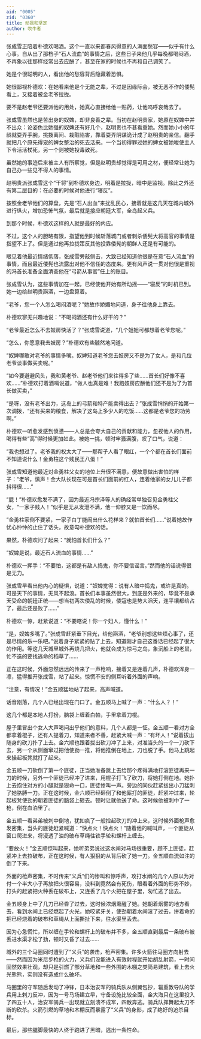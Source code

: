 ```yaml
---
aid: "0005"
zid: "0360"
title: 动摇和坚定
author: 吹牛者
---
```


张成雪正陪着朴德欢喝酒。这个一直以来都春风得意的人满面愁容——似乎有什么心事。自从出了那档子“石人流血”的事情之后，这些日子来他几乎每晚都喝闷酒，不再象以往那样经常出去应酬了，甚至在家的时候也不再和自己调笑了。

她是个很聪明的人，看出他的愁容背后隐藏着恐惧。

她很鄙视朴德欢：在她看来他是个无能之辈，不过是因缘际会，被无恶不作的倭髡看上，又接着被金老爷拉拢。

要不是赵老爷还要派他的用处，她真心直接给他一贴药，让他呜呼哀哉去了。

张成雪虽然也是苦出身的奴婢，却非良善之辈。当初在赵明贵家，她原在奴婢中并不出众：论姿色比她强的奴婢还有好几个，赵明贵也不甚看重她。然而她小小的年龄就耍弄手腕，挑拨离间、栽赃陷害，靠着耍弄阴谋诡计成了赵明贵的亲信。翻手就把几个原先得宠的婢女整治的死去活来。一个当初得罪过她的婢女被她唆使主人下令活活杖死，另一个则被她投毒致死。

虽然她的事迹后来被主人有所察觉，但是赵明贵却觉得是可用之材，便经常让她为自己办一些见不得人的事情。

赵明贵派张成雪这个“干将”到朴德欢身边，明着是拉拢，暗中是监视。除此之外还有第二层目的：在必要的时候对他进行“寝反”。

按照金老爷他们的算盘，先是“石人出血”来扰乱民心，接着就是这几天在城内城外进行纵火，增加恐怖气氛，最后就是接应朝廷大军，全岛起义兵。

到那个时候，朴德欢这样的人就是最好的内应。

不过，这个人的胆略有限，指望他到时候斩落城门或者刺杀倭髡大将高官的事情是指望不上了。但是通过他再拉拢策反其他投靠倭髡的朝鲜人还是有可能的。

眼见着他最近情绪低落，张成雪旁敲侧击，大致已经知道他很是在意“石人流血”的事情，而且最近倭髡也流露出对他不信任的态度来。更有风声说一贯对他很是重视的冯首长准备全面清查他在“弓箭从事官”任上的账目。

张成雪认为，这些事情加在一起，已经使他开始有所动摇——“寝反”的时机已到。她一边给赵明贵斟酒，一边盘算着。

“老爷，您一个人怎么喝闷酒呢？”她故作娇媚地问道，身子往他身上靠去。

朴德欢寥无兴趣地说：“不喝闷酒还有什么好干的？”

“老爷最近怎么不去妓房快活了？”张成雪说道，“几个姐姐可都想着老爷您呢。”

“怎么，你愿意我去妓房？”朴德欢有些醺然地问道。

“奴婢哪敢对老爷的事情多嘴。奴婢知道老爷您去妓房又不是为了女人，是和几位老爷谈事做买卖呢。”

“如今要避避风头，我和黄老爷、赵老爷他们来往得多了些……首长们好像不喜欢……”朴德欢打着酒嗝说道，“做人也真是难！我跑妓房应酬他们还不是为了为首长做买卖，”

“是呀，没有老爷出力，这岛上的弓箭和特产能卖得出去？”张成雪悄悄的开始第一次调拨，“还有买来的粮食，解决了这岛上多少人的吃饭……这都是老爷您的功劳啊。”

朴德欢一听愈发感到愤懑——人总是会夸大自己的贡献和能力，忽视他人的作用，喝得有些“高”得时候更加如此。被她一挑，顿时牢骚满腹，叹了口气，说道：

“我也想过了。老爷我的权太大了——那帮子人看了眼红，一个个都在首长们面前不知道说什么！金勇柱这个贱民王八蛋！”

张成雪知道他最近对金勇柱父女的地位上升很不满意，便故意做出害怕的样子：“老爷，慎声！金大队长现在可是首长们面前的红人，连着他家的女儿儿子都抖得很……”

“屁！”朴德欢愈发不满了，因为最近冯宗泽等人的确经常单独召见金勇柱父女，“一家子贱人！”似乎是无从发泄不满，他一仰脖又是一饮而尽。

“金勇柱家倒不要紧，一家子白丁能闹出什么花样来？就怕首长们……”说着她故作忧心忡忡的止住了话头，故意勾朴德欢的话。

果然，朴德欢问了起来：“就怕首长们什么？”

“奴婢是说，最近石人流血的事情……”

朴德欢一挥手：“不要怕，这都是有敌人捣鬼，你不要信谣言。”然而他的话说得很是无力。

张成雪早看出他内心的疑惧，说道：“奴婢觉得：说有人暗中捣鬼，或许是真的。可是天下的事情，无风不起浪。首长们本事虽然很大，到底是外来的，毕竟不是承天受命的朝廷正统——想当初两次倭乱的时候，倭寇也是势大滔天，连平壤都给占了，最后还是败了……”

朴德欢一惊，赶紧说道：“不要瞎说！你一个妇人，懂什么！”

“是，奴婢多嘴了。”张成雪赶紧垂下目光，给他斟酒，“老爷别想这些烦心事了，还是尽情的乐一乐吧。”说着身子紧紧的贴了上去，知道刚才自己这番话已经起了很大的作用。等这几天城里城外再烧几把火，他就会成为惊弓之鸟，象沉船上的老鼠，忙不迭的要找逃命的稻草了……

正在这时候，外面忽然远远的传来了一声枪响，接着又是连着几声，朴德欢浑身一凛，猛得推开张成雪，站了起来。惊慌不安的侧耳听着外面的声响。

“注意，有情况！”金五顺猛地站了起来，高声喊道。

话音刚落，几个人已经出现在门口了。金五顺马上喊了一声：“什么人？！”

这几个都是本地人打扮，脑袋上缠着白帕，手里拿着刀棍。

屋子里冒出个女人大声喝问出乎他们的意料，几个人都是一怔。金五顺一看对方全都拿着棍子，还有人提着刀，知道来者不善，赶紧大喊一声：“有坏人！”说着拔出随身的砍刀扑了上去。金六顺也跟着拔出砍刀冲了上来，对准当头的一个一刀砍下去，另一个从侧面窜过把他使劲一推，将他推倒在地上，刀也脱了手。他马上跳起来操起板凳就打了起来。

金五顺一刀砍倒了第一个匪徒，正当她准备跳上去给那个疼得满地打滚匪徒再来一刀的时候，另外一个匪徒已经冲了进来，用棍子打飞了砍刀，将她打倒在地。她扑上去抱住对方的小腿就是狠命一口，匪徒惨叫一声。旁边的同伙赶紧拔出小刀猛刺了她胳膊一刀。正在这时候，金六顺已经砸倒了和他厮打的匪徒，赶紧冲过来，轮起板凳使劲的朝着匪徒的脑袋上砸去。顿时让就他送了命。这时候他被刺中了一枪，倒在血泊里了。

金五顺一看弟弟被刺中倒地，犹如疯了一般捡起砍刀的冲上来，这时候外面枪声愈发密集，当头的匪徒赶紧喊道：“快点火！快点火！”随着他的喊叫声，一个匪徒从窗口爬进来，将浸透了油的破布草绳往铁手轮和螺杆上缠去。

“要放火！”金五顺惊叫起来，她听弟弟说过这水闸对马场很重要，顾不上匪徒，赶紧冲上去拉破布，正在这时候，有人狠狠的从背后砍了她一刀。金五顺血流如注的倒了下来。

外面的枪声密集，不时传来“义兵”们的惨叫和惊呼声，攻打水闸的几个人原以为对付一个半大小子再放把火很容易，没料到竟然会有死伤，眼看着外面的形势不妙，打头的赶紧把火种丢在破布上，又连丢了几个火把在屋子里，匆忙逃了出去。

金五顺身上中了几刀已经昏了过去，这时候浓烟熏醒了她。她朝着烟雾的地方看去，看到水闸上已经燃起了火光，她咬紧牙关，使劲朝着水闸滚了过去，拼着命的把已经烧着的破布和草绳从上面撕扯下来，往水渠里丢去。

因为心急慌忙，所以缠在手轮和螺杆上的破布并不多，金五顺直到最后一条破布被丢进水渠才松了劲，顿时又昏了过去……

城外的三个马圈同时遭到了“义兵”的袭击，枪声密集。许多火箭往马圈方向射去——然而因为米尼步枪的火力，义兵们没能进入有效射程就开始胡乱射箭，一时间固然效果壮观，却只是引燃了部分草地和一些外围的木棚之类简易建筑，看上去火光熊熊，实则没有造成什么破坏。

马圈里的守军随后发动了冲锋，日本治安军的骑兵队从侧翼包抄，辎重教导队的学兵用上刺刀反冲，因为一号马场建立早，守备设施比较全面，金大海只在这里投入了四五十人，治安军骑兵一出现就立刻溃不成军，四散奔逃。骑兵队挥舞起太刀不断的砍杀。火箭引燃的草地和木棚反而暴露了“义兵”的身影，成了绝好的追杀目标。

最后，那些腿脚最快的人终于跑进了黑暗，逃出一条性命。
